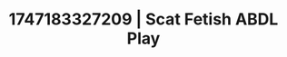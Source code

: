 ---
categories:
- Soft lighting seduction
- Erotic archetypes
- Lustful narration
- Lesbian
- Sensual touch
image: /assets/images/1747183327209.webp
layout: post
seo:
  description: Featured content with exclusive ABDL Play, Scat Fetish. HD images available.
  keywords: ABDL Play, Scat Fetish
  og_image: /assets/images/1747183327209.webp
  schema_type: VisualArtwork
tags:
- ABDL Play
- Scat Fetish
- '#1747183327209'
title: 1747183327209 | Scat Fetish ABDL Play
---